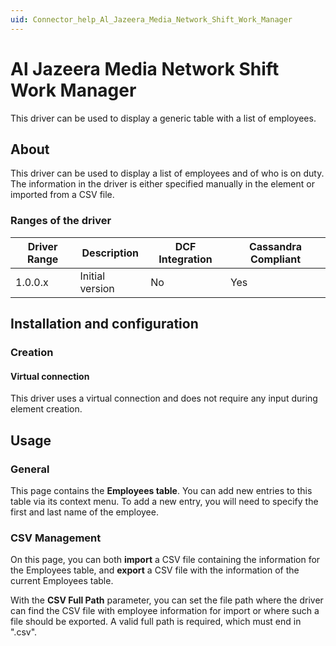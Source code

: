 ```yaml
---
uid: Connector_help_Al_Jazeera_Media_Network_Shift_Work_Manager
---
```


# Al Jazeera Media Network Shift Work Manager

This driver can be used to display a generic table with a list of employees.

## About

This driver can be used to display a list of employees and of who is on duty. The information in the driver is either specified manually in the element or imported from a CSV file.

### Ranges of the driver

| **Driver Range** | **Description** | **DCF Integration** | **Cassandra Compliant** |
|------------------|-----------------|---------------------|-------------------------|
| 1.0.0.x          | Initial version | No                  | Yes                     |

## Installation and configuration

### Creation

#### Virtual connection

This driver uses a virtual connection and does not require any input during element creation.

## Usage

### General

This page contains the **Employees table**. You can add new entries to this table via its context menu. To add a new entry, you will need to specify the first and last name of the employee.

### CSV Management

On this page, you can both **import** a CSV file containing the information for the Employees table, and **export** a CSV file with the information of the current Employees table.

With the **CSV Full Path** parameter, you can set the file path where the driver can find the CSV file with employee information for import or where such a file should be exported. A valid full path is required, which must end in ".csv".
